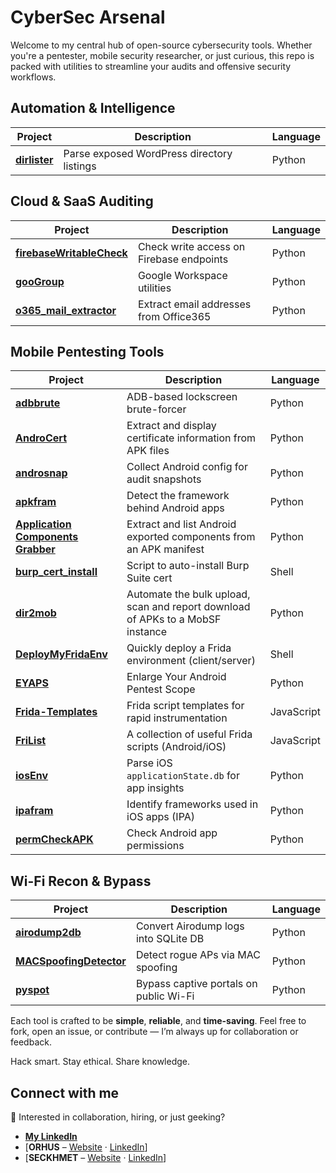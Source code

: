 # CyberSec Arsenal

Welcome to my central hub of open-source cybersecurity tools. Whether you're a pentester, mobile security researcher, or just curious, this repo is packed with utilities to streamline your audits and offensive security workflows.

## Automation & Intelligence

| Project | Description | Language |
|--------|-------------|----------|
| [**dirlister**](https://github.com/rsenet/dirlister) | Parse exposed WordPress directory listings | Python |


## Cloud & SaaS Auditing

| Project | Description | Language |
|--------|-------------|----------|
| [**firebaseWritableCheck**](https://github.com/rsenet/firebaseWritableCheck) | Check write access on Firebase endpoints | Python |
| [**gooGroup**](https://github.com/rsenet/gooGroup) | Google Workspace utilities | Python |
| [**o365\_mail\_extractor**](https://github.com/rsenet/o365_mail_extractor) | Extract email addresses from Office365 | Python |


## Mobile Pentesting Tools

| Project | Description | Language |
|--------|-------------|----------|
| [**adbbrute**](https://github.com/rsenet/adbbrute) | ADB-based lockscreen brute-forcer | Python |
| [**AndroCert**](https://github.com/rsenet/AndroCert) | Extract and display certificate information from APK files | Python |
| [**androsnap**](https://github.com/rsenet/androsnap) | Collect Android config for audit snapshots | Python |
| [**apkfram**](https://github.com/rsenet/apkfram) | Detect the framework behind Android apps | Python |
| [**Application Components Grabber**](https://github.com/rsenet/Application-Components-Grabber) | Extract and list Android exported components from an APK manifest  | Python |
| [**burp\_cert\_install**](https://github.com/rsenet/burp_cert_install) | Script to auto-install Burp Suite cert | Shell |
| [**dir2mob**](https://github.com/rsenet/dir2mob) | Automate the bulk upload, scan and report download of APKs to a MobSF instance  | Python |
| [**DeployMyFridaEnv**](https://github.com/rsenet/DeployMyFridaEnv) | Quickly deploy a Frida environment (client/server) | Shell |
| [**EYAPS**](https://github.com/rsenet/EYAPS) | Enlarge Your Android Pentest Scope | Python |
| [**Frida-Templates**](https://github.com/rsenet/Frida-Templates) | Frida script templates for rapid instrumentation | JavaScript |
| [**FriList**](https://github.com/rsenet/FriList) | A collection of useful Frida scripts (Android/iOS) | JavaScript |
| [**iosEnv**](https://github.com/rsenet/iosEnv) | Parse iOS `applicationState.db` for app insights | Python |
| [**ipafram**](https://github.com/rsenet/ipafram) | Identify frameworks used in iOS apps (IPA) | Python |
| [**permCheckAPK**](https://github.com/rsenet/permCheckAPK) | Check Android app permissions | Python |


## Wi-Fi Recon & Bypass

| Project | Description | Language |
|--------|-------------|----------|
| [**airodump2db**](https://github.com/rsenet/airodump2db) | Convert Airodump logs into SQLite DB | Python |
| [**MACSpoofingDetector**](https://github.com/rsenet/MACSpoofingDetector) | Detect rogue APs via MAC spoofing | Python |
| [**pyspot**](https://github.com/rsenet/pyspot) | Bypass captive portals on public Wi-Fi | Python |


Each tool is crafted to be **simple**, **reliable**, and **time-saving**. Feel free to fork, open an issue, or contribute — I’m always up for collaboration or feedback.

Hack smart. Stay ethical. Share knowledge.



## Connect with me

📇 Interested in collaboration, hiring, or just geeking?

- [**My LinkedIn**](https://www.linkedin.com/in/regissenet/)
- [**ORHUS** – [Website](https://www.orhus.fr) · [LinkedIn](https://www.linkedin.com/company/orhus/)]
- [**SECKHMET** – [Website](https://seckhmet.com/fr/index.php) · [LinkedIn](https://www.linkedin.com/company/seckhmet)]
